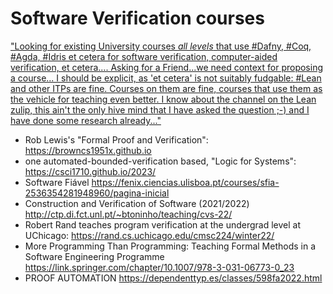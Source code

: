 # Software Verification courses

["Looking for existing University courses *all levels* that use #Dafny, #Coq, #Agda, #Idris et cetera for software verification, computer-aided verification, et cetera.... Asking for a Friend...we need context for proposing a course...
I should be explicit, as 'et cetera' is not suitably fudgable: #Lean and other ITPs are fine. Courses on them are fine, courses that use them as the vehicle for teaching even better.
I know about the channel on the Lean zulip, this ain't the only hive mind that I have asked the question ;-) and I have done some research already..."](https://x.com/jfdm/status/1714006851245732253?s=20)

-  Rob Lewis's "Formal Proof and Verification": https://browncs1951x.github.io
-  one automated-bounded-verification based, "Logic for Systems": https://csci1710.github.io/2023/
-  Software Fiável https://fenix.ciencias.ulisboa.pt/courses/sfia-2536354281948960/pagina-inicial
-  Construction and Verification of Software (2021/2022) http://ctp.di.fct.unl.pt/~btoninho/teaching/cvs-22/
-  Robert Rand teaches program verification at the undergrad level at UChicago: https://rand.cs.uchicago.edu/cmsc224/winter22/
-  More Programming Than Programming: Teaching Formal Methods in a Software Engineering Programme https://link.springer.com/chapter/10.1007/978-3-031-06773-0_23
-  PROOF AUTOMATION https://dependenttyp.es/classes/598fa2022.html


